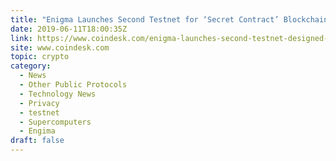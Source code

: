 ```yaml
---
title: "Enigma Launches Second Testnet for ‘Secret Contract’ Blockchain"
date: 2019-06-11T18:00:35Z
link: https://www.coindesk.com/enigma-launches-second-testnet-designed-for-secret-contract-development?utm_medium=RSS&utm_source=hune
site: www.coindesk.com
topic: crypto
category:
  - News
  - Other Public Protocols
  - Technology News
  - Privacy
  - testnet
  - Supercomputers
  - Engima
draft: false
---
```


